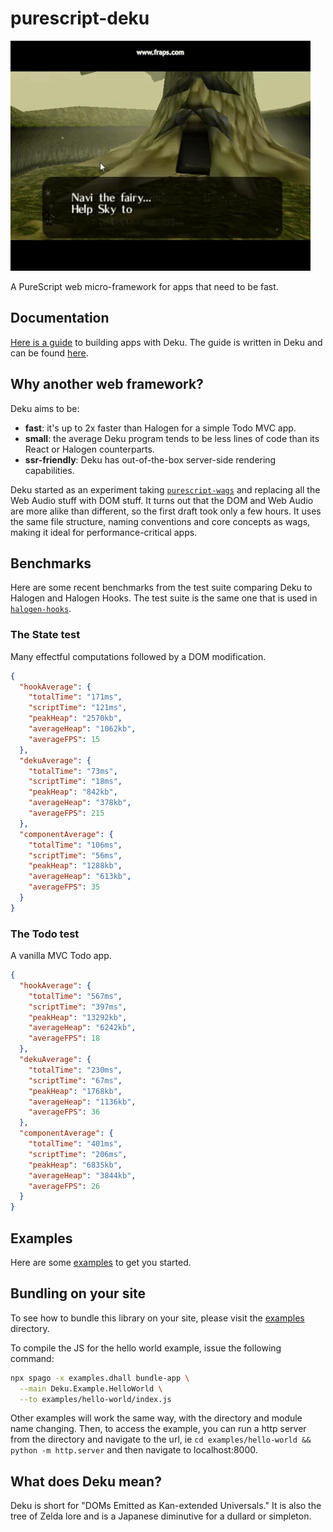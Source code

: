 # purescript-deku

![deku](./deku.gif)

A PureScript web micro-framework for apps that need to be fast.

## Documentation

[Here is a guide](https://mikesol.github.io/purescript-deku/) to building apps with Deku. The guide is written in Deku and can be found [here](./examples/docs/).

## Why another web framework?

Deku aims to be:

- **fast**: it's up to 2x faster than Halogen for a simple Todo MVC app.
- **small**: the average Deku program tends to be less lines of code than its React or Halogen counterparts.
- **ssr-friendly**: Deku has out-of-the-box server-side rendering capabilities.

Deku started as an experiment taking [`purescript-wags`](https://github.com/mikesol/purescritp-wags) and replacing all the Web Audio stuff with DOM stuff. It turns out that the DOM and Web Audio are more alike than different, so the first draft took only a few hours. It uses the same file structure, naming conventions and core concepts as wags, making it ideal for performance-critical apps.

## Benchmarks

Here are some recent benchmarks from the test suite comparing Deku to Halogen and Halogen Hooks. The test suite is the same one that is used in [`halogen-hooks`](https://github.com/thomashoneyman/purescript-halogen-hooks).

### The State test

Many effectful computations followed by a DOM modification.

```json
{
  "hookAverage": {
    "totalTime": "171ms",
    "scriptTime": "121ms",
    "peakHeap": "2570kb",
    "averageHeap": "1062kb",
    "averageFPS": 15
  },
  "dekuAverage": {
    "totalTime": "73ms",
    "scriptTime": "18ms",
    "peakHeap": "842kb",
    "averageHeap": "378kb",
    "averageFPS": 215
  },
  "componentAverage": {
    "totalTime": "106ms",
    "scriptTime": "56ms",
    "peakHeap": "1288kb",
    "averageHeap": "613kb",
    "averageFPS": 35
  }
}
```

### The Todo test

A vanilla MVC Todo app.

```json
{
  "hookAverage": {
    "totalTime": "567ms",
    "scriptTime": "397ms",
    "peakHeap": "13292kb",
    "averageHeap": "6242kb",
    "averageFPS": 18
  },
  "dekuAverage": {
    "totalTime": "230ms",
    "scriptTime": "67ms",
    "peakHeap": "1768kb",
    "averageHeap": "1136kb",
    "averageFPS": 36
  },
  "componentAverage": {
    "totalTime": "401ms",
    "scriptTime": "206ms",
    "peakHeap": "6835kb",
    "averageHeap": "3844kb",
    "averageFPS": 26
  }
}
```

## Examples

Here are some [examples](./examples) to get you started.

## Bundling on your site

To see how to bundle this library on your site, please visit the [examples](./examples) directory.

To compile the JS for the hello world example, issue the following command:

```bash
npx spago -x examples.dhall bundle-app \
  --main Deku.Example.HelloWorld \
  --to examples/hello-world/index.js
```

Other examples will work the same way, with the directory and module name changing. Then, to access the example, you can run a http server from the directory and navigate to the url, ie `cd examples/hello-world && python -m http.server` and then navigate to localhost:8000.

## What does Deku mean?

Deku is short for "DOMs Emitted as Kan-extended Universals." It is also the tree of Zelda lore and is a Japanese diminutive for a dullard or simpleton.